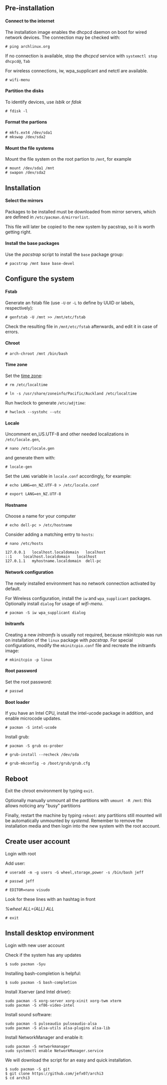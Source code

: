 ## Pre-installation

#### Connect to the internet

The installation image enables the dhcpcd daemon on boot for wired network devices. The connection may be checked with:

```
# ping archlinux.org
```

If no connection is available, stop the *dhcpcd* service with `systemctl stop dhcpcd@`, `Tab`

For wireless connections, iw, wpa_supplicant and netctl are available.

```
# wifi-menu
```

#### Partition the disks

To identify devices, use *lsblk* or *fdisk*

```
# fdisk -l
```

#### Format the partions

```
# mkfs.ext4 /dev/sda1
# mkswap /dev/sda2
```

#### Mount the file systems

Mount the file system on the root partion to `/mnt`, for example

```
# mount /dev/sda1 /mnt
# swapon /dev/sda2
```


## Installation

#### Select the mirrors

Packages to be installed must be downloaded from mirror servers, which are defined in `/etc/pacman.d/mirrorlist`.

This file will later be copied to the new system by pacstrap, so it is worth getting right.

#### Install the base packages

Use the *pacstrap* script to install the `base` package group:

```
# pacstrap /mnt base base-devel
```

## Configure the system

#### Fstab

Generate an fstab file (use `-U` or `-L` to define by UUID or labels, respectively):

```
# genfstab -U /mnt >> /mnt/etc/fstab
```

Check the resulting file in `/mnt/etc/fstab` afterwards, and edit it in case of errors.

#### Chroot

```
# arch-chroot /mnt /bin/bash
```

#### Time zone

Set the [time zone](https://wiki.archlinux.org/index.php/Time_zone):

```
# rm /etc/localtime
```

```
# ln -s /usr/share/zoneinfo/Pacific/Auckland /etc/localtime
```

Run hwclock to generate `/etc/adjtime`:

```
# hwclock --systohc --utc
```

#### Locale

Uncomment en_US.UTF-8 and other needed localizations in `/etc/locale.gen`,

```
# nano /etc/locale.gen
```

and generate them with:

```
# locale-gen
```

Set the `LANG` variable in `locale.conf` accordingly, for example:

```
# echo LANG=en_NZ.UTF-8 > /etc/locale.conf
```

```
# export LANG=en_NZ.UTF-8
```

#### Hostname

Choose a name for your computer

```
# echo dell-pc > /etc/hostname
```

Consider adding a matching entry to `hosts`:

```
# nano /etc/hosts
```

```
127.0.0.1	localhost.localdomain	localhost
::1		localhost.localdomain	localhost
127.0.1.1	myhostname.localdomain	dell-pc
```

#### Network configuration

The newly installed environment has no network connection activated by default.

For Wireless configuration, install the `iw` and `wpa_supplicant` packages. Optionally install `dialog` for usage of *wifi-menu*.

```
# pacman -S iw wpa_supplicant dialog
```

#### Initramfs

Creating a new *initramfs* is usually not required, because mkinitcpio was run on installation of the `linux` package with *pacstrap*.
For special configurations, modify the `mkinitcpio.conf` file and recreate the initramfs image:

```
# mkinitcpio -p linux
```

#### Root password

Set the root password:

```
# passwd
```

#### Boot loader

If you have an Intel CPU, install the intel-ucode package in addition, and enable microcode updates.

```
# pacman -S intel-ucode
```

Install grub:

```
# pacman -S grub os-prober
```

```
# grub-install --recheck /dev/sda
```

```
# grub-mkconfig -o /boot/grub/grub.cfg
```


## Reboot

Exit the chroot environment by typing `exit`.

Optionally manually unmount all the partitions with `umount -R /mnt`: this allows noticing any "busy" partitions

Finally, restart the machine by typing `reboot`: any partitions still mounted will be automatically unmounted by *systemd*. Remember to remove the installation media and then login into the new system with the root account.


## Create user account

Login with root

Add user:

```
# useradd -m -g users -G wheel,storage,power -s /bin/bash jeff
```

```
# passwd jeff
```

```
# EDITOR=nano visudo
```

Look for these lines with an hashtag in front

*%wheel ALL=(ALL) ALL*

```
# exit
```


## Install desktop environment

Login with new user account

Check if the system has any updates

```
$ sudo pacman -Syu
```

Installing bash-completion is helpful:

```
$ sudo pacman -S bash-completion
```

Install Xserver (and Intel driver):

```
sudo pacman -S xorg-server xorg-xinit xorg-twm xterm
sudo pacman -S xf86-video-intel
```

Install sound software:

```
sudo pacman -S pulseaudio pulseaudio-alsa
sudo pacman -S alsa-utils alsa-plugins alsa-lib
```

Install NetworkManager and enable it:

```
sudo pacman -S networkmanager
sudo systemctl enable NetworkManager.service
```

We will download the script for an easy and quick installation.

```
$ sudo pacman -S git
$ git clone https://github.com/jefx07/archi3
$ cd archi3
```

